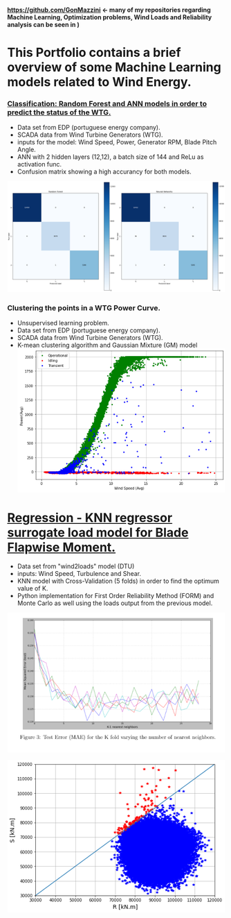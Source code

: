 #### https://github.com/GonMazzini <- many of my repositories regarding Machine Learning, Optimization problems, Wind Loads and Reliability analysis can be seen in )

# This Portfolio contains a brief overview of some Machine Learning models related to Wind Energy.



### [Classification: Random Forest and ANN models in order to predict the status of the WTG.](https://github.com/GonMazzini/EDP-data)
* Data set from EDP (portuguese energy company).
* SCADA data from Wind Turbine Generators (WTG).
* inputs for the model: Wind Speed, Power, Generator RPM, Blade Pitch Angle.
* ANN with 2 hidden layers (12,12), a batch size of 144 and ReLu as activation func.
* Confusion matrix showing a high accurancy for both models.

![image](images/clasification.png)


### Clustering the points in a WTG Power Curve.
* Unsupervised learning problem.
* Data set from EDP (portuguese energy company).
* SCADA data from Wind Turbine Generators (WTG).
* K-mean clustering algorithm and Gaussian Mixture (GM) model
![image](images/clustering%20gaussian.png)



# [Regression - KNN regressor surrogate load model for Blade Flapwise Moment.](https://github.com/GonMazzini/Reliability-Analysis)
* Data set from "wind2loads" model (DTU)
* inputs: Wind Speed, Turbulence and Shear.
* KNN model with Cross-Validation (5 folds) in order to find the optimum value of K.
* Python implementation for First Order Reliability Method (FORM) and Monte Carlo as well using the loads output from the previous model.


![image](images/KNN%20regressor.png)

![image](images/Reliability%20plot.png?raw=true)
